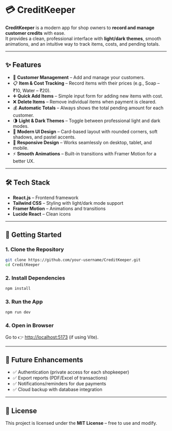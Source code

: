 # 💳 CreditKeeper  

**CreditKeeper** is a modern app for shop owners to **record and manage customer credits** with ease.  
It provides a clean, professional interface with **light/dark themes**, smooth animations, and an intuitive way to track items, costs, and pending totals.  

---

## ✨ Features  

- 👤 **Customer Management** – Add and manage your customers.  
- 📋 **Item & Cost Tracking** – Record items with their prices (e.g., Soap – ₹10, Water – ₹20).  
- ➕ **Quick Add Items** – Simple input form for adding new items with cost.  
- ❌ **Delete Items** – Remove individual items when payment is cleared.  
- 💰 **Automatic Totals** – Always shows the total pending amount for each customer.  
- 🌗 **Light & Dark Themes** – Toggle between professional light and dark modes.  
- 🎨 **Modern UI Design** – Card-based layout with rounded corners, soft shadows, and pastel accents.  
- 📱 **Responsive Design** – Works seamlessly on desktop, tablet, and mobile.  
- ⚡ **Smooth Animations** – Built-in transitions with Framer Motion for a better UX.  

---

## 🛠️ Tech Stack  

- **React.js** – Frontend framework  
- **Tailwind CSS** – Styling with light/dark mode support  
- **Framer Motion** – Animations and transitions  
- **Lucide React** – Clean icons  

---

## 🚀 Getting Started  

### 1. Clone the Repository  
```bash
git clone https://github.com/your-username/CreditKeeper.git
cd CreditKeeper
```

### 2. Install Dependencies  
```bash
npm install
```

### 3. Run the App  
```bash
npm run dev
```

### 4. Open in Browser  
Go to 👉 [http://localhost:5173](http://localhost:5173) (if using Vite).  

---

## 🔮 Future Enhancements  

- ✅ Authentication (private access for each shopkeeper)  
- ✅ Export reports (PDF/Excel of transactions)  
- ✅ Notifications/reminders for due payments  
- ✅ Cloud backup with database integration  

---

## 📝 License  

This project is licensed under the **MIT License** – free to use and modify.  
